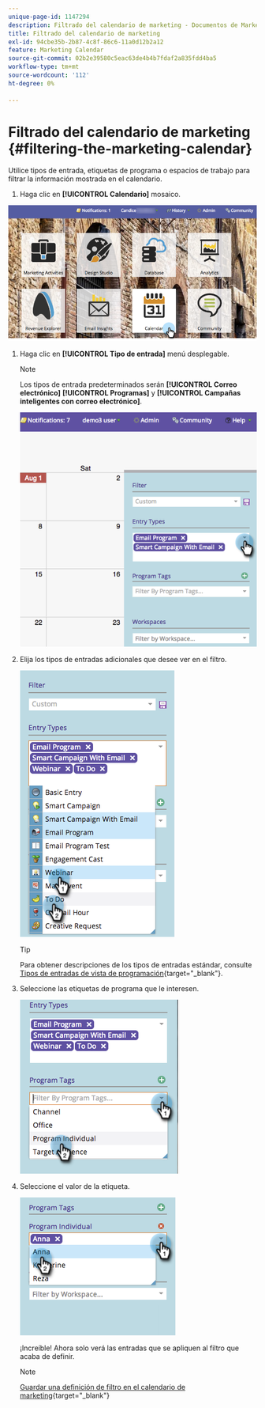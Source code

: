 ```yaml
---
unique-page-id: 1147294
description: Filtrado del calendario de marketing - Documentos de Marketo - Documentación del producto
title: Filtrado del calendario de marketing
exl-id: 94cbe35b-2b87-4c8f-86c6-11a0d12b2a12
feature: Marketing Calendar
source-git-commit: 02b2e39580c5eac63de4b4b7fdaf2a835fdd4ba5
workflow-type: tm+mt
source-wordcount: '112'
ht-degree: 0%

---
```


# Filtrado del calendario de marketing {#filtering-the-marketing-calendar}

Utilice tipos de entrada, etiquetas de programa o espacios de trabajo para filtrar la información mostrada en el calendario.

1. Haga clic en **[!UICONTROL Calendario]** mosaico.

![](assets/2017-05-10-15-30-47.png)

1. Haga clic en **[!UICONTROL Tipo de entrada]** menú desplegable.

   >[!NOTE]
   >
   >Los tipos de entrada predeterminados serán **[!UICONTROL Correo electrónico]** **[!UICONTROL Programas]** y **[!UICONTROL Campañas inteligentes con correo electrónico]**.

   ![](assets/image2014-9-24-10-3a46-3a54.png)

1. Elija los tipos de entradas adicionales que desee ver en el filtro.

   ![](assets/image2014-9-24-10-3a47-3a0.png)

   >[!TIP]
   >
   >Para obtener descripciones de los tipos de entradas estándar, consulte [Tipos de entradas de vista de programación](/help/marketo/product-docs/core-marketo-concepts/programs/program-schedule-view/program-schedule-view-entry-types.md){target="_blank"}.

1. Seleccione las etiquetas de programa que le interesen.

   ![](assets/image2014-9-24-10-3a47-3a5.png)

1. Seleccione el valor de la etiqueta.

   ![](assets/image2014-9-24-10-3a47-3a9.png)

   ¡Increíble! Ahora solo verá las entradas que se apliquen al filtro que acaba de definir.

   >[!NOTE]
   >
   >[Guardar una definición de filtro en el calendario de marketing](/help/marketo/product-docs/core-marketo-concepts/marketing-calendar/working-with-the-calendar/saving-a-filter-definition-in-the-marketing-calendar.md){target="_blank"}
